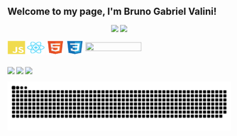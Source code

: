 ## Welcome to my page, I'm Bruno Gabriel Valini!
<div align="center">
  <img height="175em" src="https://github-readme-stats.vercel.app/api?username=brun0g&show_icons=true&theme=radical&include_all_commits=true&count_private=true"/>
  <img height="175em" src="https://github-readme-stats.vercel.app/api/top-langs/?username=brun0g&layout=compact&langs_count=7&theme=radical"/>
</div>
<div style="display: inline_block"><br>
  <img align="center"  height="30" width="40" src="https://raw.githubusercontent.com/devicons/devicon/master/icons/javascript/javascript-plain.svg">
  <img align="center"  height="30" width="40" src="https://raw.githubusercontent.com/devicons/devicon/master/icons/react/react-original.svg">
  <img align="center"  height="30" width="40" src="https://raw.githubusercontent.com/devicons/devicon/master/icons/html5/html5-original.svg">
  <img align="center"  height="30" width="40" src="https://raw.githubusercontent.com/devicons/devicon/master/icons/css3/css3-original.svg">
  <img align="center"  height="50%" width="50%" src="https://www.codewars.com/users/Brun0g1/badges/large">

</div>

  
  ##
 
<div> 
 
  <a href="https://instagram.com/bruunogabriel_" target="_blank"><img src="https://img.shields.io/badge/-Instagram-%23E4405F?style=for-the-badge&logo=instagram&logoColor=white" target="_blank"></a>
  <a href = "brunogabriel3331@gmail.com"><img src="https://img.shields.io/badge/-Gmail-%23333?style=for-the-badge&logo=gmail&logoColor=white" target="_blank"></a>
  <a href="https://www.linkedin.com/in/bruno-gabriel-042134218/" target="_blank"><img src="https://img.shields.io/badge/-LinkedIn-%230077B5?style=for-the-badge&logo=linkedin&logoColor=white" target="_blank"></a> 
 
  ![Snake animation](https://github.com/brun0g/brun0g/blob/output/github-contribution-grid-snake.svg)
 
</div>
